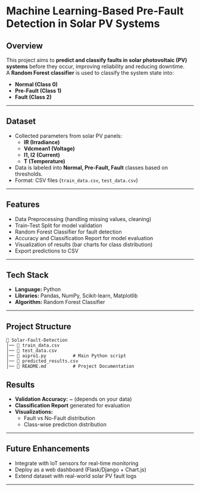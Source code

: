# Machine Learning-Based Pre-Fault Detection in Solar PV Systems  

##  Overview  
This project aims to **predict and classify faults in solar photovoltaic (PV) systems** before they occur, improving reliability and reducing downtime.  
A **Random Forest classifier** is used to classify the system state into:  
-  **Normal (Class 0)**  
-  **Pre-Fault (Class 1)**  
-  **Fault (Class 2)**  

---

##  Dataset  
- Collected parameters from solar PV panels:  
  - **IR (Irradiance)**  
  - **Vdcmean1 (Voltage)**  
  - **I1, I2 (Current)**  
  - **T (Temperature)**  
- Data is labeled into **Normal, Pre-Fault, Fault** classes based on thresholds.  
- Format: CSV files (`train_data.csv`, `test_data.csv`)  

---

##  Features  
- Data Preprocessing (handling missing values, cleaning)  
- Train-Test Split for model validation  
- Random Forest Classifier for fault detection  
- Accuracy and Classification Report for model evaluation  
- Visualization of results (bar charts for class distribution)  
- Export predictions to CSV  

---

##  Tech Stack  
- **Language:** Python  
- **Libraries:** Pandas, NumPy, Scikit-learn, Matplotlib  
- **Algorithm:** Random Forest Classifier  

---

##  Project Structure  
```
📁 Solar-Fault-Detection
│── 📄 train_data.csv
│── 📄 test_data.csv
│── 📄 aipro1.py          # Main Python script
│── 📄 predicted_results.csv
│── 📄 README.md          # Project Documentation
```

##  Results  
- **Validation Accuracy:** ~ (depends on your data)  
- **Classification Report** generated for evaluation  
- **Visualizations:**  
  - Fault vs No-Fault distribution  
  - Class-wise prediction distribution  

---

##  Future Enhancements  
- Integrate with IoT sensors for real-time monitoring  
- Deploy as a web dashboard (Flask/Django + Chart.js)  
- Extend dataset with real-world solar PV fault logs  

---

